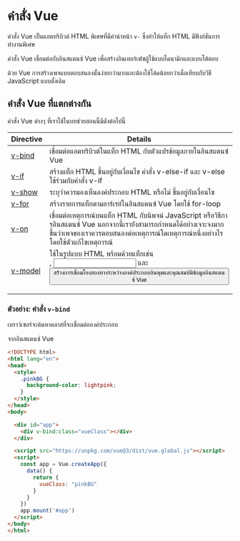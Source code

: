 # คำสั่ง Vue

คำสั่ง Vue เป็นแอตทริบิวต์ HTML พิเศษที่มีคำนำหน้า `v-` ซึ่งทำให้แท็ก HTML มีฟังก์ชันการทำงานพิเศษ

คำสั่ง Vue เชื่อมต่อกับอินสแตนซ์ Vue เพื่อสร้างอินเทอร์เฟซผู้ใช้แบบไดนามิกและแบบโต้ตอบ

ด้วย Vue การสร้างเพจแบบตอบสนองนั้นง่ายกว่ามากและต้องใช้โค้ดน้อยกว่าเมื่อเทียบกับวิธี JavaScript แบบดั้งเดิม



## คำสั่ง Vue ที่แตกต่างกัน

คำสั่ง Vue ต่างๆ ที่เราใช้ในบทช่วยสอนนี้มีดังต่อไปนี้

| **Directive**                                            | **Details**                                                  |
| -------------------------------------------------------- | ------------------------------------------------------------ |
| [v-bind](https://www.w3schools.com/vue/vue_v-bind.php)   | เชื่อมต่อแอตทริบิวต์ในแท็ก HTML กับตัวแปรข้อมูลภายในอินสแตนซ์ Vue         |
| [v-if](https://www.w3schools.com/vue/vue_v-if.php)       | สร้างแท็ก HTML ขึ้นอยู่กับเงื่อนไข คำสั่ง v-else-if และ v-else ใช้ร่วมกับคำสั่ง v-if |
| [v-show](https://www.w3schools.com/vue/vue_v-show.php)   | ระบุว่าควรมองเห็นองค์ประกอบ HTML หรือไม่ ขึ้นอยู่กับเงื่อนไข              |
| [v-for](https://www.w3schools.com/vue/vue_v-for.php)     | สร้างรายการแท็กตามอาร์เรย์ในอินสแตนซ์ Vue โดยใช้ for-loop           |
| [v-on](https://www.w3schools.com/vue/vue_v-on.php)       | เชื่อมต่อเหตุการณ์บนแท็ก HTML กับนิพจน์ JavaScript หรือวิธีการอินสแตนซ์ Vue นอกจากนี้เรายังสามารถกำหนดได้อย่างเจาะจงมากขึ้นว่าเพจของเราควรตอบสนองต่อเหตุการณ์ใดเหตุการณ์หนึ่งอย่างไรโดยใช้ตัวแก้ไขเหตุการณ์ |
| [v-model](https://www.w3schools.com/vue/vue_v-model.php) | ใช้ในรูปแบบ HTML พร้อมด้วยแท็กเช่น <form>, <input> และ <button> สร้างการเชื่อมโยงสองทางระหว่างองค์ประกอบอินพุตและคุณสมบัติข้อมูลอินสแตนซ์ Vue |

### ตัวอย่าง: คำสั่ง `v-bind`

เบราว์เซอร์จะค้นหาคลาสที่จะเชื่อมต่อองค์ประกอบ <div> จากอินสแตนซ์ Vue

```html
<!DOCTYPE html>
<html lang="en">
<head>
  <style>
    .pinkBG {
      background-color: lightpink;
    }
  </style>
</head>
<body>

  <div id="app">
    <div v-bind:class="vueClass"></div>
  </div>

  <script src="https://unpkg.com/vue@3/dist/vue.global.js"></script>
  <script>
    const app = Vue.createApp({
      data() {
        return {
          vueClass: "pinkBG"
        }
      }
    })
    app.mount('#app')
  </script>
</body>
</html>
```

